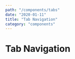 ```yaml
---
path: "/components/tabs"
date: "2020-01-11"
title: "Tab Navigation"
category: "components"
---
```


# Tab Navigation
